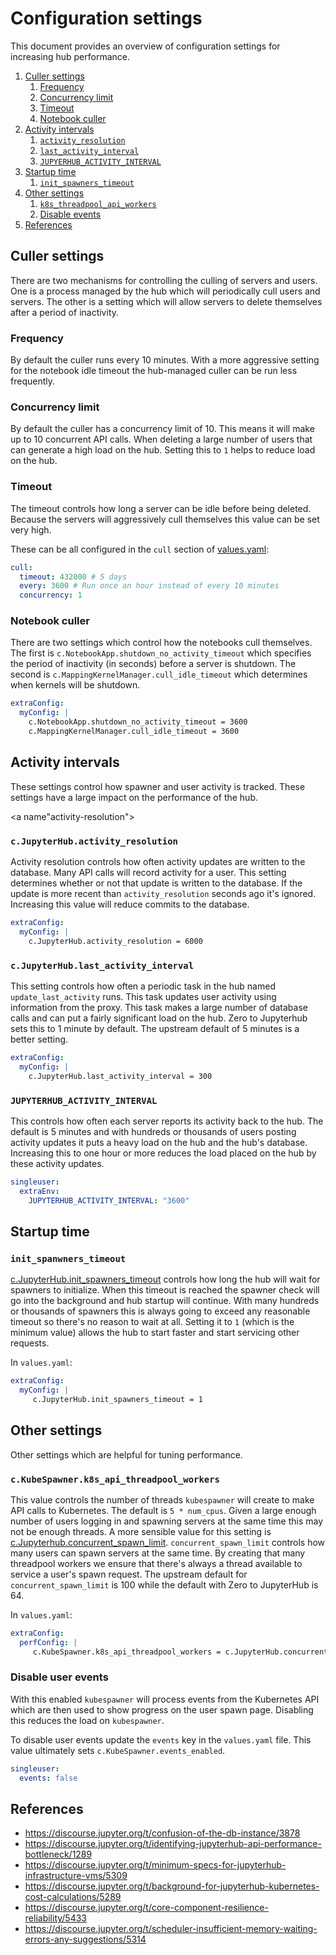 # Configuration settings

This document provides an overview of configuration settings for increasing hub performance.

1. [Culler settings](#culler)
   1. [Frequency](#culler-frequency)
   2. [Concurrency limit](#culler-concurrency)
   3. [Timeout](#culler-timeout)
   4. [Notebook culler](#notebook-culler)
2. [Activity intervals](#activity)
   1. [`activity_resolution`](#activity-resolution)
   2. [`last_activity_interval`](#last-activity-interval)
   3. [`JUPYERHUB_ACTIVITY_INTERVAL`](#hub-activity-interval)
3. [Startup time](#startup)
   1. [`init_spawners_timeout`](#spawners-timeout)
4. [Other settings](#other)
   1. [`k8s_threadpool_api_workers`](#kubespawner-thread)
   2. [Disable events](#kubespawner-events)
5. [References](#references)


<a name="culler"></a>
## Culler settings
There are two mechanisms for controlling the culling of servers and users. One is a
process managed by the hub which will periodically cull users and servers. The other
is a setting which will allow servers to delete themselves after a period of inactivity.

<a name="frequency"></a>
### Frequency
By default the culler runs every 10 minutes. With a more aggressive setting for the notebook
idle timeout the hub-managed culler can be run less frequently.

<a name="culler-concurrency"></a>
### Concurrency limit
By default the culler has a concurrency limit of 10. This means it will make up to 10
concurrent API calls. When deleting a large number of users that can generate a high load
on the hub. Setting this to `1` helps to reduce load on the hub.

<a name="culler-timeout"></a>
### Timeout
The timeout controls how long a server can be idle before being deleted. Because the servers
will aggressively cull themselves this value can be set very high.

These can be all configured in the `cull` section of [values.yaml](https://github.com/jupyterhub/zero-to-jupyterhub-k8s/blob/master/jupyterhub/values.yaml):
```yaml
cull:
  timeout: 432000 # 5 days
  every: 3600 # Run once an hour instead of every 10 minutes
  concurrency: 1
```

<a name="notebook-culler"></a>
### Notebook culler
There are two settings which control how the notebooks cull themselves. The first is
`c.NotebookApp.shutdown_no_activity_timeout` which specifies the period of inactivity
(in seconds) before a server is shutdown. The second is `c.MappingKernelManager.cull_idle_timeout`
which determines when kernels will be shutdown.

```yaml
extraConfig:
  myConfig: |
    c.NotebookApp.shutdown_no_activity_timeout = 3600
    c.MappingKernelManager.cull_idle_timeout = 3600
```

<a name="activity"></a>
## Activity intervals
These settings control how spawner and user activity is tracked. These settings have
a large impact on the performance of the hub.

<a name"activity-resolution"></a>
### `c.JupyterHub.activity_resolution`
Activity resolution controls how often activity updates are written to the database. Many
API calls will record activity for a user. This setting determines whether or not that update
is written to the database. If the update is more recent than `activity_resolution` seconds
ago it's ignored. Increasing this value will reduce commits to the database.

```yaml
extraConfig:
  myConfig: |
    c.JupyterHub.activity_resolution = 6000
```

<a name="last-activity-interval"></a>
### `c.JupyterHub.last_activity_interval`
This setting controls how often a periodic task in the hub named `update_last_activity`
runs. This task updates user activity using information from the proxy. This task makes
a large number of database calls and can put a fairly significant load on the hub. Zero to
Jupyterhub sets this to 1 minute by default. The upstream default of 5 minutes is a better
setting.

```yaml
extraConfig:
  myConfig: |
    c.JupyterHub.last_activity_interval = 300
```

<a name="hub-activity-interval"></a>
### `JUPYTERHUB_ACTIVITY_INTERVAL`
This controls how often each server reports its activity back to the hub. The default
is 5 minutes and with hundreds or thousands of users posting activity updates it puts
a heavy load on the hub and the hub's database. Increasing this to one hour or more
reduces the load placed on the hub by these activity updates.

```yaml
singleuser:
  extraEnv:
    JUPYTERHUB_ACTIVITY_INTERVAL: "3600"
```

<a name="startup"></a>
## Startup time

<a name="spawners-timeout"></a>
### `init_spanwners_timeout`
[c.JupyterHub.init_spawners_timeout](https://jupyterhub.readthedocs.io/en/stable/api/app.html#jupyterhub.app.JupyterHub.init_spawners_timeout) controls how long the hub will wait for spawners to
initialize. When this timeout is reached the spawner check will go into the background and
hub startup will continue. With many hundreds or thousands of spawners this is always going
to exceed any reasonable timeout so there's no reason to wait at all. Setting it to `1` 
(which is the minimum value) allows the hub to start faster and start servicing other requests.

In `values.yaml`:
```yaml
extraConfig:
  myConfig: |
     c.JupyterHub.init_spawners_timeout = 1
```

<a name="other"></a>
## Other settings
Other settings which are helpful for tuning performance.

<a name="kubespawner-thread"></a>
### `c.KubeSpawner.k8s_api_threadpool_workers`
This value controls the number of threads `kubespawner` will create to make API calls to
Kubernetes. The default is `5 * num_cpus`. Given a large enough number of users logging in
and spawning servers at the same time this may not be enough threads. A more sensible value
for this setting is [c.Jupyterhub.concurrent_spawn_limit](https://jupyterhub.readthedocs.io/en/stable/api/app.html#jupyterhub.app.JupyterHub.concurrent_spawn_limit).
`concurrent_spawn_limit` controls how many users can spawn servers at the same time.
By creating that many threadpool workers we ensure that there's always a thread available
to service a user's spawn request. The upstream default for `concurrent_spawn_limit` is 100 while
the default with Zero to JupyterHub is 64.

In `values.yaml`:
```yaml
extraConfig:
  perfConfig: |
     c.KubeSpawner.k8s_api_threadpool_workers = c.JupyterHub.concurrent_spawn_limit
```

<a name="kubespawner-events"></a>
### Disable user events
With this enabled `kubespawner` will process events from the Kubernetes API which are then
used to show progress on the user spawn page. Disabling this reduces the load on `kubespawner`.

To disable user events update the `events` key in the `values.yaml` file. This value ultimately
sets `c.KubeSpawner.events_enabled`.

```yaml
singleuser:
  events: false
```

<a name="references"></a>
## References
- https://discourse.jupyter.org/t/confusion-of-the-db-instance/3878
- https://discourse.jupyter.org/t/identifying-jupyterhub-api-performance-bottleneck/1289
- https://discourse.jupyter.org/t/minimum-specs-for-jupyterhub-infrastructure-vms/5309
- https://discourse.jupyter.org/t/background-for-jupyterhub-kubernetes-cost-calculations/5289
- https://discourse.jupyter.org/t/core-component-resilience-reliability/5433
- https://discourse.jupyter.org/t/scheduler-insufficient-memory-waiting-errors-any-suggestions/5314
